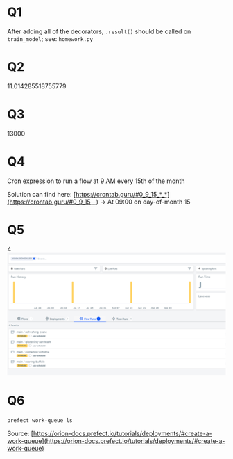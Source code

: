 # Q1 
After adding all of the decorators, `.result()` should be called on `train_model`; see: `homework.py`


# Q2
11.014285518755779


# Q3
13000


# Q4 
Cron expression to run a flow at 9 AM every 15th of the month

Solution can find here: [https://crontab.guru/#0_9_15_*_*](https://crontab.guru/#0_9_15_*_*) -> At 09:00 on day-of-month 15


# Q5
4 
<img src="https://github.com/tmikolajczyk/mlops-zoomcamp-homework/blob/main/03/scheduled.png">


# Q6 
`prefect work-queue ls`

Source: [https://orion-docs.prefect.io/tutorials/deployments/#create-a-work-queue](https://orion-docs.prefect.io/tutorials/deployments/#create-a-work-queue)
